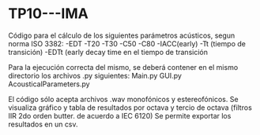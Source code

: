 # TP10---IMA

Código para el cálculo de los siguientes parámetros acústicos, segun
norma ISO 3382:
                 -EDT
                 -T20
                 -T30
                 -C50 
                 -C80 
                 -IACC(early)
                 -Tt (tiempo de transición)
                 -EDTt (early decay time en el tiempo de transición

Para la ejecución correcta del mismo, se deberá contener en el mismo
directorio los archivos .py siguientes:
Main.py
GUI.py
AcousticalParameters.py

El código sólo acepta archivos .wav monofónicos y estereofónicos. 
Se visualiza gráfico y tabla de resultados por octava y tercio
de octava (filtros IIR 2do orden butter. de acuerdo a IEC 6120)
Se permite exportar los resultados en un csv.
